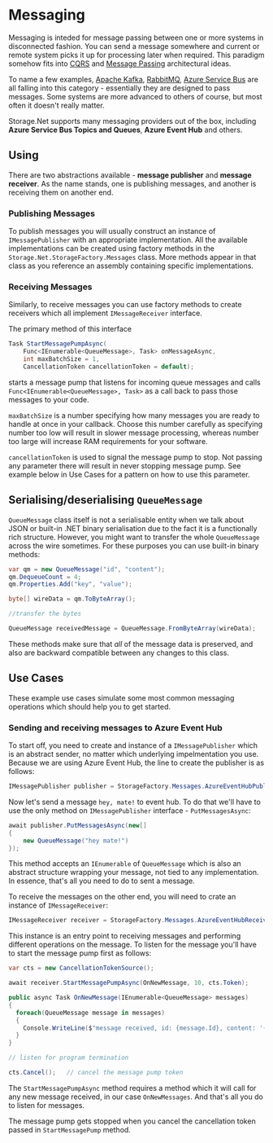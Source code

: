# Messaging

Messaging is inteded for message passing between one or more systems in disconnected fashion. You can send a message somewhere and current or remote system picks it up for processing later when required. This paradigm somehow fits into [CQRS](https://martinfowler.com/bliki/CQRS.html) and [Message Passing](https://www.defit.org/message-passing/) architectural ideas.

To name a few examples, [Apache Kafka](http://kafka.apache.org/), [RabbitMQ](https://www.rabbitmq.com/), [Azure Service Bus](https://azure.microsoft.com/en-gb/services/service-bus/) are all falling into this category - essentially they are designed to pass messages. Some systems are more advanced to others of course, but most often it doesn't really matter.

Storage.Net supports many messaging providers out of the box, including **Azure Service Bus Topics and Queues**, **Azure Event Hub** and others.

## Using

There are two abstractions available - **message publisher** and **message receiver**. As the name stands, one is publishing messages, and another is receiving them on another end.

### Publishing Messages

To publish messages you will usually construct an instance of `IMessagePublisher` with an appropriate implementation. All the available implementations can be created using factory methods in the `Storage.Net.StorageFactory.Messages` class. More methods appear in that class as you reference an assembly containing specific implementations.

### Receiving Messages

Similarly, to receive messages you can use factory methods to create receivers which all implement `IMessageReceiver` interface.

The primary method of this interface

```csharp
Task StartMessagePumpAsync(
	Func<IEnumerable<QueueMessage>, Task> onMessageAsync,
	int maxBatchSize = 1,
	CancellationToken cancellationToken = default);
```

starts a message pump that listens for incoming queue messages and calls `Func<IEnumerable<QueueMessage>, Task>` as a call back to pass those messages to your code.

`maxBatchSize` is a number specifying how many messages you are ready to handle at once in your callback. Choose this number carefully as specifying number too low will result in slower message processing, whereas number too large will increase RAM requirements for your software.

`cancellationToken` is used to signal the message pump to stop. Not passing any parameter there will result in never stopping message pump. See example below in Use Cases for a pattern on how to use this parameter.


## Serialising/deserialising `QueueMessage`

`QueueMessage` class itself is not a serialisable entity when we talk about JSON or built-in .NET binary serialisation due to the fact it is a functionally rich structure. However, you might want to transfer the whole `QueueMessage` across the wire sometimes. For these purposes you can use built-in binary methods:

```csharp
var qm = new QueueMessage("id", "content");
qm.DequeueCount = 4;
qm.Properties.Add("key", "value");

byte[] wireData = qm.ToByteArray();

//transfer the bytes

QueueMessage receivedMessage = QueueMessage.FromByteArray(wireData);
```

These methods make sure that *all* of the message data is preserved, and also are backward compatible between any changes to this class.


## Use Cases

These example use cases simulate some most common messaging operations which should help you to get started.

### Sending and receiving messages to Azure Event Hub

To start off, you need to create and instance of a `IMessagePublisher` which is an abstract sender, no matter which underlying impelmentation you use. Because we are using Azure Event Hub, the line to create the publisher is as follows:

```csharp
IMessagePublisher publisher = StorageFactory.Messages.AzureEventHubPublisher("connection string");
```

Now let's send a message `hey, mate!` to event hub. To do that we'll have to use the only method on `IMessagePublisher` interface - `PutMessagesAsync`:

```csharp
await publisher.PutMessagesAsync(new[]
{
	new QueueMessage("hey mate!")
});

```

This method accepts an `IEnumerable` of `QueueMessage` which is also an abstract structure wrapping your message, not tied to any implementation. In essence, that's all you need to do to sent a message.

To receive the messages on the other end, you will need to crate an instance of `IMessageReceiver`:

```csharp
IMessageReceiver receiver = StorageFactory.Messages.AzureEventHubReceiver("connection string", "hub path");
```

This instance is an entry point to receiving messages and performing different operations on the message. To listen for the message you'll have to start the message pump first as follows:

```csharp
var cts = new CancellationTokenSource();

await receiver.StartMessagePumpAsync(OnNewMessage, 10, cts.Token);

public async Task OnNewMessage(IEnumerable<QueueMessage> messages)
{
  foreach(QueueMessage message in messages)
  {
    Console.WriteLine($"message received, id: {message.Id}, content: '{message.StringContent}'");
  }
}

// listen for program termination

cts.Cancel();	// cancel the message pump token
```

The `StartMessagePumpAsync` method requires a method which it will call for any new message received, in our case `OnNewMessages`. And that's all you do to listen for messages.

The message pump gets stopped when you cancel the cancellation token passed in `StartMessagePump` method.
